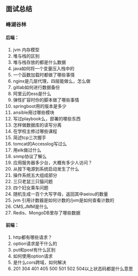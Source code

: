## 面试总结
### 峰湖谷林
#### 后端：
1. jvm 内存模型
2. 堆与栈的区别
3. 堆与栈存放的都是什么数据
4. java如何将一个变量压入栈中的
5. 一个函数加载时都做了哪些事情
6. nginx是几层代理，四层能做么，怎么做
7. gitlab如何进行数据备份
8. 阿里云的ess是什么
9. 弹性扩容时你的脚本做了哪些事情
10. springboot用的版本是多少
11. ansible用过哪些模块
12. 写过playbook么，部署的哪些东西
13. 怎样做数据库的读写分离
14. 在学校主修过哪些课程
15. 简述tcp三次握手
16. tomcat的Accesslog写过么
17. 用elk做过什么
18. snmp协议了解么
19. 应用服务器多少台，大概有多少人访问？
20. 从按下电源到系统启动发生了什么
21. 操作系统五大组成部分
22. 三只老鼠三只猫问题
23. 四个妇女乘车问题
24. 随机生成一百个大写字母，返回其中aeiou的数量
25. jvm 引用计数器是如何计数的/jvm是如何查看计数的
26. CMS,JMM是什么
27. Redis、MongoDB里存了哪些数据

#### 前端：
1. http都有哪些请求？
2. option请求是干什么的
3. put和post有什么区别
4. 如何使用option请求
5. 是什么cors跨域，如何解决
6. 201 304 401 405 500 501 502 504以上状态码都是什么意思
